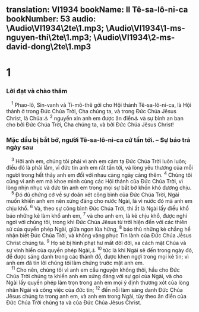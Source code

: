translation: VI1934
bookName: II Tê-sa-lô-ni-ca 
bookNumber: 53
audio: \Audio\VI1934\2te\1.mp3; \Audio\VI1934\1-ms-nguyen-thi\2te\1.mp3; \Audio\VI1934\2-ms-david-dong\2te\1.mp3
-------

<div class="title"><h1>1</h1><h3>Lời đạt và chào thăm</h3></div>
<span class="verse 2te_1_1"> <sup>1</sup> Phao-lô, Sin-vanh và Ti-mô-thê gởi cho Hội thánh Tê-sa-lô-ni-ca, là Hội thánh ở trong Đức Chúa Trời, Cha chúng ta, và trong Đức Chúa Jêsus Christ, là Chúa:<a data-toggle="tooltip" data-placement="bottom" title="Cong 17:1">⚓</a></span>
<span class="verse 2te_1_2"><sup>2</sup> nguyền xin anh em được ân điển<a data-toggle="tooltip" data-placement="bottom" title="Xem chú thích ở Lu 2:40">⚓</a> và sự bình an ban cho bởi Đức Chúa Trời, Cha chúng ta, và bởi Đức Chúa Jêsus Christ! <br/></span>
<div class="title"><h3>Mặc dầu bị bắt bớ, người Tê-sa-lô-ni-ca cứ tấn tới. – Sự báo trả ngày sau</h3></div>
<span class="verse 2te_1_3"> <sup>3</sup> Hỡi anh em, chúng tôi phải vì anh em cảm tạ Đức Chúa Trời luôn luôn; điều đó là phải lắm, vì đức tin anh em rất tấn tới, và lòng yêu thương của mỗi người trong hết thảy anh em đối với nhau càng ngày càng thêm. </span>
<span class="verse 2te_1_4"><sup>4</sup> Chúng tôi cũng vì anh em mà khoe mình cùng các Hội thánh của Đức Chúa Trời, vì lòng nhịn nhục và đức tin anh em trong mọi sự bắt bớ khốn khó đương chịu. <br/></span>
<span class="verse 2te_1_5"> <sup>5</sup> Đó đủ chứng cớ về sự đoán xét công bình của Đức Chúa Trời, Ngài muốn khiến anh em nên xứng đáng cho nước Ngài, là vì nước đó mà anh em chịu khổ. </span>
<span class="verse 2te_1_6"><sup>6</sup> Vả, theo sự công bình Đức Chúa Trời, thì ắt là Ngài lấy điều khổ báo những kẻ làm khổ anh em, </span>
<span class="verse 2te_1_7"><sup>7</sup> và cho anh em, là kẻ chịu khổ, được nghỉ ngơi với chúng tôi, trong khi Đức Chúa Jêsus từ trời hiện đến với các thiên sứ của quyền phép Ngài, giữa ngọn lửa hừng, </span>
<span class="verse 2te_1_8"><sup>8</sup> báo thù những kẻ chẳng hề nhận biết Đức Chúa Trời, và không vâng phục Tin lành của Đức Chúa Jêsus Christ chúng ta. </span>
<span class="verse 2te_1_9"><sup>9</sup> Họ sẽ bị hình phạt hư mất đời đời, xa cách mặt Chúa và sự vinh hiển của quyền phép Ngài,<a data-toggle="tooltip" data-placement="bottom" title="Es 2:10">⚓</a></span>
<span class="verse 2te_1_10"><sup>10</sup> tức là khi Ngài sẽ đến trong ngày đó, để được sáng danh trong các thánh đồ, được khen ngợi trong mọi kẻ tin; vì anh em đã tin lời chúng tôi làm chứng trước mặt anh em. <br/></span>
<span class="verse 2te_1_11"> <sup>11</sup> Cho nên, chúng tôi vì anh em cầu nguyện không thôi, hầu cho Đức Chúa Trời chúng ta khiến anh em xứng đáng với sự gọi của Ngài, và cho Ngài lấy quyền phép làm trọn trong anh em mọi ý định thương xót của lòng nhân Ngài và công việc của đức tin; </span>
<span class="verse 2te_1_12"><sup>12</sup> đến nỗi làm sáng danh Đức Chúa Jêsus chúng ta trong anh em, và anh em trong Ngài, tùy theo ân điển của Đức Chúa Trời chúng ta và của Đức Chúa Jêsus Christ. <br/></span>
